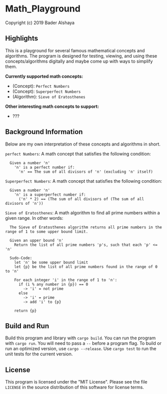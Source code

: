 # Math_Playground
Copyright (c) 2019 Bader Alshaya



## Highlights
This is a playground for several famous mathematical concepts and algorithms. The program is designed for testing, viewing, and using these concepts/algorithms digitally and maybe come up with ways to simplify them.

**Currently supported math concepts:**
- (Concept): `Perfect Numbers`
- (Concept): `Superperfect Numbers`
- (Algorithm): `Sieve of Eratosthenes`

**Other interesting math concepts to support:**
- ???


## Background Information
Below are my own interpretation of these concepts and algorithms in short.

`perfect Numbers`: A math concept that satisfies the following condition:
```
  Given a number 'n'
    'n' is a perfect number if:
      'n' == The sum of all divisors of 'n' (excluding 'n' itself)
```

`Superperfect Numbers`: A math concept that satisfies the following condition:
```
  Given a number 'n'
    'n' is a superperfect number if:
      ('n' * 2) == (The sum of all divisors of (The sum of all divisors of 'n'))
```

`Sieve of Eratosthenes`: A math algorithm to find all prime numbers within a given range. In other words:
```
  The Sieve of Eratosthenes algorithm returns all prime numbers in the range of 1 to some upper bound limit.

  Given an upper bound 'n'
    Return the list of all prime numbers 'p's, such that each 'p' <= 'n'

  Sudo-Code:
    let 'n' be some upper bound limit
    let {p} be the list of all prime numbers found in the range of 0 to 'n'

    For each integer 'i' in the range of 1 to 'n':
      if (i % any number in {p}) == 0
        -> 'i' = not prime
      else
        -> 'i' = prime
        -> add 'i' to {p}

    return {p}
```



## Build and Run
Build this program and library with `cargo build`. You can
run the program with `cargo run`.
You will need to pass a
`--` before a program flag.
To build or run an optimized version, use `cargo --release`.
Use `cargo test` to run the unit tests for the current version.



## License
This program is licensed under the "MIT License". Please
see the file `LICENSE` in the source distribution of this
software for license terms.
